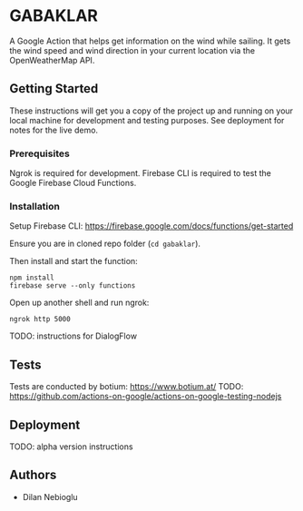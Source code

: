 # GABAKLAR

A Google Action that helps get information on the wind while sailing. It gets the wind speed and wind direction in your current location via the OpenWeatherMap API.

## Getting Started

These instructions will get you a copy of the project up and running on your local machine for development and testing purposes. See deployment for notes for the live demo.

### Prerequisites

Ngrok is required for development.
Firebase CLI is required to test the Google Firebase Cloud Functions.

### Installation

Setup Firebase CLI: https://firebase.google.com/docs/functions/get-started

Ensure you are in cloned repo folder (`cd gabaklar`).

Then install and start the function:

```
npm install
firebase serve --only functions
```
Open up another shell and run ngrok:

```
ngrok http 5000
```
TODO: instructions for DialogFlow

## Tests
Tests are conducted by botium: https://www.botium.at/
TODO: https://github.com/actions-on-google/actions-on-google-testing-nodejs

## Deployment
TODO: alpha version instructions

## Authors

* Dilan Nebioglu
